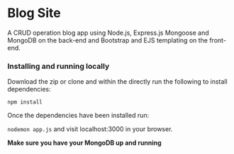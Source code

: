 # Blog Site

A CRUD operation blog app using Node.js, Express.js Mongoose and MongoDB on the back-end and Bootstrap and EJS templating on the front-end.

### Installing and running locally
Download the zip or clone and within the directly run the following to install dependencies:

`npm install`

Once the dependencies have been installed run:

`nodemon app.js` and visit localhost:3000 in your browser.

**Make sure you have your MongoDB up and running**
